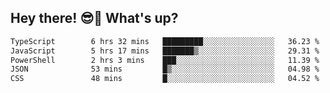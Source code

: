 ## Hey there! 😎👋 What's up?

<!--START_SECTION:waka-->

```txt
TypeScript        6 hrs 32 mins   █████████░░░░░░░░░░░░░░░░   36.23 %
JavaScript        5 hrs 17 mins   ███████▒░░░░░░░░░░░░░░░░░   29.31 %
PowerShell        2 hrs 3 mins    ███░░░░░░░░░░░░░░░░░░░░░░   11.39 %
JSON              53 mins         █▒░░░░░░░░░░░░░░░░░░░░░░░   04.98 %
CSS               48 mins         █░░░░░░░░░░░░░░░░░░░░░░░░   04.52 %
```

<!--END_SECTION:waka-->
